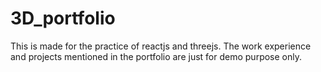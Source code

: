 # 3D_portfolio
This is made for the practice of reactjs and threejs.
The work experience and projects mentioned in the portfolio are just for demo purpose only.
